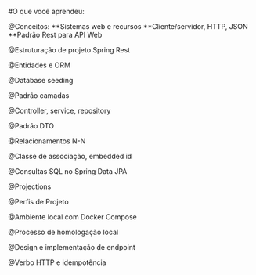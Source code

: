 #O que você aprendeu:

  @Conceitos:
    **Sistemas web e recursos
    **Cliente/servidor, HTTP, JSON
    **Padrão Rest para API Web
  
  @Estruturação de projeto Spring Rest
  
  @Entidades e ORM

  @Database seeding

  @Padrão camadas

  @Controller, service, repository

  @Padrão DTO

  @Relacionamentos N-N

  @Classe de associação, embedded id

  @Consultas SQL no Spring Data JPA

  @Projections

  @Perfis de Projeto

  @Ambiente local com Docker Compose

  @Processo de homologação local

  @Design e implementação de endpoint

  @Verbo HTTP e idempotência
